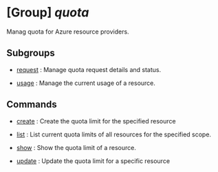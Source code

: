 # [Group] _quota_

Manag quota for Azure resource providers.

## Subgroups

- [request](/Commands/quota/request/readme.md)
: Manage quota request details and status.

- [usage](/Commands/quota/usage/readme.md)
: Manage the current usage of a resource.

## Commands

- [create](/Commands/quota/_create.md)
: Create the quota limit for the specified resource

- [list](/Commands/quota/_list.md)
: List current quota limits of all resources for the specified scope.

- [show](/Commands/quota/_show.md)
: Show the quota limit of a resource.

- [update](/Commands/quota/_update.md)
: Update the quota limit for a specific resource
